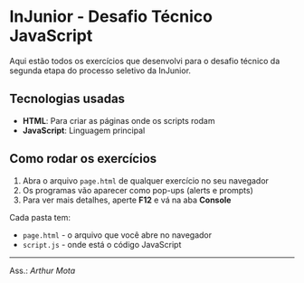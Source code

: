 # InJunior - Desafio Técnico JavaScript

Aqui estão todos os exercícios que desenvolvi para o desafio técnico da segunda etapa do processo seletivo da InJunior.

## Tecnologias usadas

- **HTML**: Para criar as páginas onde os scripts rodam
- **JavaScript**: Linguagem principal

## Como rodar os exercícios

1. Abra o arquivo `page.html` de qualquer exercício no seu navegador
2. Os programas vão aparecer como pop-ups (alerts e prompts)
3. Para ver mais detalhes, aperte **F12** e vá na aba **Console**

Cada pasta tem:
- `page.html` - o arquivo que você abre no navegador
- `script.js` - onde está o código JavaScript

---
Ass.: *Arthur Mota*